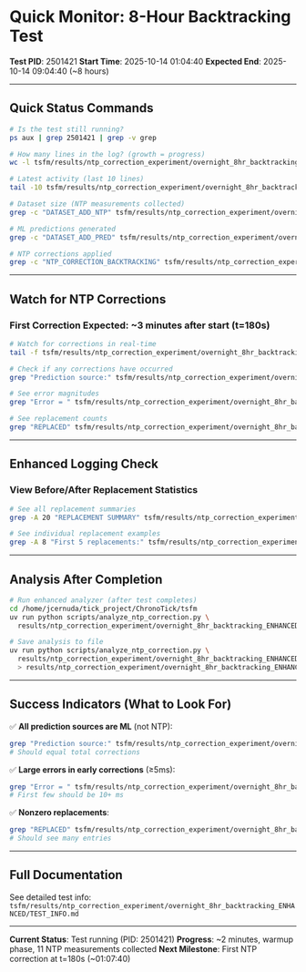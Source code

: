 # Quick Monitor: 8-Hour Backtracking Test

**Test PID**: 2501421
**Start Time**: 2025-10-14 01:04:40
**Expected End**: 2025-10-14 09:04:40 (~8 hours)

---

## Quick Status Commands

```bash
# Is the test still running?
ps aux | grep 2501421 | grep -v grep

# How many lines in the log? (growth = progress)
wc -l tsfm/results/ntp_correction_experiment/overnight_8hr_backtracking_ENHANCED.log

# Latest activity (last 10 lines)
tail -10 tsfm/results/ntp_correction_experiment/overnight_8hr_backtracking_ENHANCED.log

# Dataset size (NTP measurements collected)
grep -c "DATASET_ADD_NTP" tsfm/results/ntp_correction_experiment/overnight_8hr_backtracking_ENHANCED.log

# ML predictions generated
grep -c "DATASET_ADD_PRED" tsfm/results/ntp_correction_experiment/overnight_8hr_backtracking_ENHANCED.log

# NTP corrections applied
grep -c "NTP_CORRECTION_BACKTRACKING" tsfm/results/ntp_correction_experiment/overnight_8hr_backtracking_ENHANCED.log
```

---

## Watch for NTP Corrections

### First Correction Expected: ~3 minutes after start (t=180s)

```bash
# Watch for corrections in real-time
tail -f tsfm/results/ntp_correction_experiment/overnight_8hr_backtracking_ENHANCED.log | grep --line-buffered "\[NTP_CORRECTION\|BACKTRACKING\|REPLACEMENT"

# Check if any corrections have occurred
grep "Prediction source:" tsfm/results/ntp_correction_experiment/overnight_8hr_backtracking_ENHANCED.log

# See error magnitudes
grep "Error = " tsfm/results/ntp_correction_experiment/overnight_8hr_backtracking_ENHANCED.log | grep -v "NTP_truth"

# See replacement counts
grep "REPLACED" tsfm/results/ntp_correction_experiment/overnight_8hr_backtracking_ENHANCED.log
```

---

## Enhanced Logging Check

### View Before/After Replacement Statistics

```bash
# See all replacement summaries
grep -A 20 "REPLACEMENT SUMMARY" tsfm/results/ntp_correction_experiment/overnight_8hr_backtracking_ENHANCED.log

# See individual replacement examples
grep -A 8 "First 5 replacements:" tsfm/results/ntp_correction_experiment/overnight_8hr_backtracking_ENHANCED.log
```

---

## Analysis After Completion

```bash
# Run enhanced analyzer (after test completes)
cd /home/jcernuda/tick_project/ChronoTick/tsfm
uv run python scripts/analyze_ntp_correction.py \
  results/ntp_correction_experiment/overnight_8hr_backtracking_ENHANCED.log

# Save analysis to file
uv run python scripts/analyze_ntp_correction.py \
  results/ntp_correction_experiment/overnight_8hr_backtracking_ENHANCED.log \
  > results/ntp_correction_experiment/overnight_8hr_backtracking_ENHANCED_ANALYSIS.txt
```

---

## Success Indicators (What to Look For)

✅ **All prediction sources are ML** (not NTP):
```bash
grep "Prediction source:" tsfm/results/ntp_correction_experiment/overnight_8hr_backtracking_ENHANCED.log | grep -c "prediction_cpu"
# Should equal total corrections
```

✅ **Large errors in early corrections** (≥5ms):
```bash
grep "Error = " tsfm/results/ntp_correction_experiment/overnight_8hr_backtracking_ENHANCED.log | head -5
# First few should be 10+ ms
```

✅ **Nonzero replacements**:
```bash
grep "REPLACED" tsfm/results/ntp_correction_experiment/overnight_8hr_backtracking_ENHANCED.log | grep -v "REPLACED 0"
# Should see many entries
```

---

## Full Documentation

See detailed test info: `tsfm/results/ntp_correction_experiment/overnight_8hr_backtracking_ENHANCED/TEST_INFO.md`

---

**Current Status**: Test running (PID: 2501421)
**Progress**: ~2 minutes, warmup phase, 11 NTP measurements collected
**Next Milestone**: First NTP correction at t=180s (~01:07:40)

